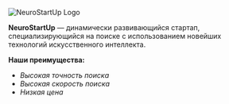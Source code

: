 ![NeuroStartUp Logo](https://camo.githubusercontent.com/c6727c717cad1e4820481abb87524f90782445c5/68747470733a2f2f692e696d6775722e636f6d2f495a4f525769492e706e67)

**NeuroStartUp** — динамически развивающийся стартап, специализирующийся на поиске с использованием новейших технологий искусственного интеллекта.

**Наши преимущества:**
* *Высокая точность поиска*
* *Высокая скорость поиска*
* *Низкая цена*
